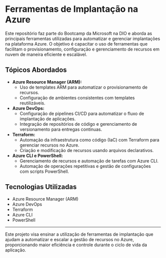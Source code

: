 # Ferramentas de Implantação na Azure

Este repositório faz parte do Bootcamp da Microsoft na DIO e aborda as principais ferramentas utilizadas para automatizar e gerenciar implantações na plataforma Azure. O objetivo é capacitar o uso de ferramentas que facilitam o provisionamento, configuração e gerenciamento de recursos em nuvem de maneira eficiente e escalável.

## Tópicos Abordados

- **Azure Resource Manager (ARM):**
  - Uso de templates ARM para automatizar o provisionamento de recursos.
  - Configuração de ambientes consistentes com templates reutilizáveis.
- **Azure DevOps:**
  - Configuração de pipelines CI/CD para automatizar o fluxo de implantação de aplicações.
  - Integração de repositórios de código e gerenciamento de versionamento para entregas contínuas.
- **Terraform:**
  - Automação da infraestrutura como código (IaC) com Terraform para gerenciar recursos no Azure.
  - Criação e modificação de recursos usando arquivos declarativos.
- **Azure CLI e PowerShell:**
  - Gerenciamento de recursos e automação de tarefas com Azure CLI.
  - Automação de operações repetitivas e gestão de configurações com scripts PowerShell.

## Tecnologias Utilizadas

- Azure Resource Manager (ARM)
- Azure DevOps
- Terraform
- Azure CLI
- PowerShell

---

Este projeto visa ensinar a utilização de ferramentas de implantação que ajudam a automatizar e escalar a gestão de recursos no Azure, proporcionando maior eficiência e controle durante o ciclo de vida da aplicação.

